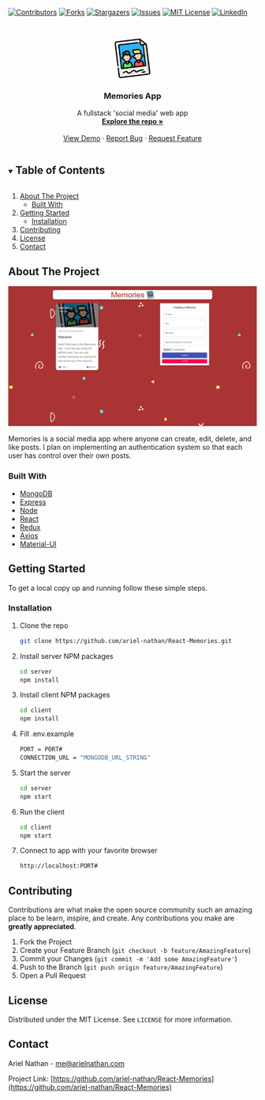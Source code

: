 <!--
*** Thanks for checking out the Best-README-Template. If you have a suggestion
*** that would make this better, please fork the repo and create a pull request
*** or simply open an issue with the tag "enhancement".
*** Thanks again! Now go create something AMAZING! :D
***
***
***
*** To avoid retyping too much info. Do a search and replace for the following:
*** ariel-nathan, React-Memories, twitter_handle, email, project_title, project_description
-->

<!-- PROJECT SHIELDS -->
<!--
*** I'm using markdown "reference style" links for readability.
*** Reference links are enclosed in brackets [ ] instead of parentheses ( ).
*** See the bottom of this document for the declaration of the reference variables
*** for contributors-url, forks-url, etc. This is an optional, concise syntax you may use.
*** https://www.markdownguide.org/basic-syntax/#reference-style-links
-->

[![Contributors][contributors-shield]][contributors-url]
[![Forks][forks-shield]][forks-url]
[![Stargazers][stars-shield]][stars-url]
[![Issues][issues-shield]][issues-url]
[![MIT License][license-shield]][license-url]
[![LinkedIn][linkedin-shield]][linkedin-url]

<!-- PROJECT LOGO -->
<br />
<p align="center">
  <a href="https://github.com/ariel-nathan/React-Memories">
    <img src="images/logo.png" alt="Logo" width="80" height="80">
  </a>

  <h3 align="center">Memories App</h3>

  <p align="center">
    A fullstack 'social media' web app
    <br />
    <a href="https://github.com/ariel-nathan/React-Memories"><strong>Explore the repo »</strong></a>
    <br />
    <br />
    <a href="https://reactmemories.netlify.app/">View Demo</a>
    ·
    <a href="https://github.com/ariel-nathan/React-Memories/issues">Report Bug</a>
    ·
    <a href="https://github.com/ariel-nathan/React-Memories/issues">Request Feature</a>
  </p>
</p>

<!-- TABLE OF CONTENTS -->
<details open="open">
  <summary><h2 style="display: inline-block">Table of Contents</h2></summary>
  <ol>
    <li>
      <a href="#about-the-project">About The Project</a>
      <ul>
        <li><a href="#built-with">Built With</a></li>
      </ul>
    </li>
    <li>
      <a href="#getting-started">Getting Started</a>
      <ul>
        <li><a href="#installation">Installation</a></li>
      </ul>
    </li>
    <li><a href="#contributing">Contributing</a></li>
    <li><a href="#license">License</a></li>
    <li><a href="#contact">Contact</a></li>
  </ol>
</details>

<!-- ABOUT THE PROJECT -->

## About The Project

<p align="center">
  <img src="images/memories-app.png" alt="app">
</p>

Memories is a social media app where anyone can create, edit, delete, and like posts. I plan on implementing an authentication system so that each user has control over their own posts.

### Built With

- [MongoDB](https://www.mongodb.com/)
- [Express](https://expressjs.com/)
- [Node](https://nodejs.org/en/)
- [React](https://reactjs.org/)
- [Redux](https://react-redux.js.org/)
- [Axios](https://github.com/axios/axios)
- [Material-UI](https://material-ui.com/)

<!-- GETTING STARTED -->

## Getting Started

To get a local copy up and running follow these simple steps.

### Installation

1. Clone the repo
   ```sh
   git clone https://github.com/ariel-nathan/React-Memories.git
   ```
2. Install server NPM packages
   ```sh
   cd server
   npm install
   ```
3. Install client NPM packages
   ```sh
   cd client
   npm install
   ```
4. Fill .env.example
   ```sh
   PORT = PORT#
   CONNECTION_URL = "MONGODB_URL_STRING"
   ```
5. Start the server
   ```sh
   cd server
   npm start
   ```
6. Run the client
   ```sh
   cd client
   npm start
   ```
7. Connect to app with your favorite browser
   ```sh
   http://localhost:PORT#
   ```

<!-- CONTRIBUTING -->

## Contributing

Contributions are what make the open source community such an amazing place to be learn, inspire, and create. Any contributions you make are **greatly appreciated**.

1. Fork the Project
2. Create your Feature Branch (`git checkout -b feature/AmazingFeature`)
3. Commit your Changes (`git commit -m 'Add some AmazingFeature'`)
4. Push to the Branch (`git push origin feature/AmazingFeature`)
5. Open a Pull Request

<!-- LICENSE -->

## License

Distributed under the MIT License. See `LICENSE` for more information.

<!-- CONTACT -->

## Contact

Ariel Nathan - me@arielnathan.com

Project Link: [https://github.com/ariel-nathan/React-Memories](https://github.com/ariel-nathan/React-Memories)

<!-- MARKDOWN LINKS & IMAGES -->
<!-- https://www.markdownguide.org/basic-syntax/#reference-style-links -->

[contributors-shield]: https://img.shields.io/github/contributors/github_username/repo.svg?style=for-the-badge
[contributors-url]: https://github.com/github_username/repo/graphs/contributors
[forks-shield]: https://img.shields.io/github/forks/github_username/repo.svg?style=for-the-badge
[forks-url]: https://github.com/github_username/repo/network/members
[stars-shield]: https://img.shields.io/github/stars/github_username/repo.svg?style=for-the-badge
[stars-url]: https://github.com/github_username/repo/stargazers
[issues-shield]: https://img.shields.io/github/issues/github_username/repo.svg?style=for-the-badge
[issues-url]: https://github.com/github_username/repo/issues
[license-shield]: https://img.shields.io/github/license/github_username/repo.svg?style=for-the-badge
[license-url]: https://github.com/github_username/repo/blob/master/LICENSE.txt
[linkedin-shield]: https://img.shields.io/badge/-LinkedIn-black.svg?style=for-the-badge&logo=linkedin&colorB=555
[linkedin-url]: https://linkedin.com/in/github_username
